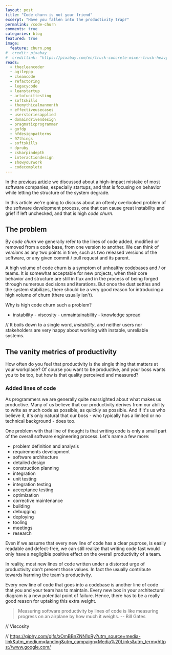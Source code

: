 ```yaml
---
layout: post
title: "Code churn is not your friend"
excerpt: "Have you fallen into the productivity trap?"
permalink: /code-churn
comments: true
categories: blog
featured: true
image:
  feature: churn.png
#  credit: pixabay
#  creditlink: "https://pixabay.com/en/truck-concrete-mixer-truck-heavy-2194948/" # https://pixabay.com/p-146916/ # CC0
reads:
  - thecleancoder
  - agileppp
  - cleancode
  - refactoring
  - legacycode
  - leanstartup
  - artofunittesting
  - softskills
  - themythicalmanmonth
  - effectiveusecases
  - userstoriesapplied
  - domaindrivendesign
  - pragmaticprogrammer
  - gofdp
  - hfdesignpatterns
  - 97things
  - softskills
  - dpruby
  - csharpindepth
  - interactiondesign
  - showyourwork
  - codecomplete
---
```


In the [previous article](#) we discussed about a high-impact mistake of most software companies, especially startups, and that is focusing on behavior while letting the structure of the system degrade.

In this article we're going to discuss about an oftenly overlooked problem of the software development process, one that can cause great instability and grief if left unchecked, and that is high *code churn*.

## The problem

By *code churn* we generally refer to the lines of code added, modified or removed from a code base, from one version to another. We can think of *versions* as any two points in time, such as two released versions of the software, or any given commit / pull request and its parent.

A high volume of code churn is a symptom of unhealthy codebases and / or teams. It is somewhat acceptable for new projects, when their core behavior and structure are still in flux and in the process of being forged through numerous decisions and iterations. But once the dust settles and the system stabilizes, there should be a very good reason for introducing a high volume of churn (there usually isn't).



Why is high code churn such a problem? 
- instability - viscosity - unmaintainability - knowledge spread

// It boils down to a single word, *instability*, and neither users nor stakeholders are very happy about working with instable, unreliable systems.

## The vanity metrics of productivity

How often do you feel that productivity is the single thing that matters at your workplace? Of course you want to be productive, and your boss wants you to be too, but how is that quality perceived and measured?

### Added lines of code

As programmers we are generally quite nearsighted about what makes us productive. Many of us believe that our productivity derives from our ability to write as much code as possible, as quickly as possible. And if it's us who believe it, it's only natural that our boss - who typically has a limited or no technical background - does too.

One problem with that line of thought is that writing code is only a small part of the overall software engineering process. Let's name a few more:

* problem definition and analysis
* requirements development
* software architecture
* detailed design
* construction planning
* integration
* unit testing
* integration testing
* acceptance testing
* optimization
* corrective maintenance
* building
* debugging
* deploying
* tooling
* meetings
* research

Even if we assume that every new line of code has a clear puprose, is easily readable and defect-free, we can still realize that writing code fast would only have a negligible positive effect on the overall productivity of a team.

In reality, most new lines of code written under a distorted urge of productivity don't present those values. In fact the usually contribute towards harming the team's productivity.

Every new line of code that goes into a codebase is another line of code that you and your team has to maintain. Every new box in your architectural diagram is a new potential point of failure. Hence, there has to be a really good reason for uptaking this extra weight.

> Measuring software productivity by lines of code is like measuring progress on an airplane by how much it weighs. -- Bill Gates


// Viscosity

// https://giphy.com/gifs/xOmBBnZNN1oRy?utm_source=media-link&utm_medium=landing&utm_campaign=Media%20Links&utm_term=https://www.google.com/